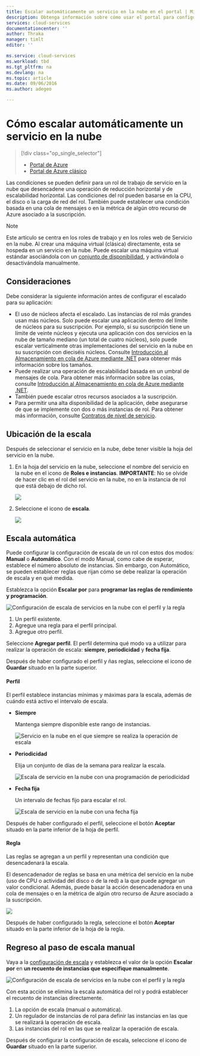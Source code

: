 ```yaml
---
title: Escalar automáticamente un servicio en la nube en el portal | Microsoft Docs
description: Obtenga información sobre cómo usar el portal para configurar reglas de escalado automático de un rol de trabajo o un rol web de servicio en la nube en Azure.
services: cloud-services
documentationcenter: ''
author: Thraka
manager: timlt
editor: ''

ms.service: cloud-services
ms.workload: tbd
ms.tgt_pltfrm: na
ms.devlang: na
ms.topic: article
ms.date: 09/06/2016
ms.author: adegeo

---
```

# Cómo escalar automáticamente un servicio en la nube
> [!div class="op_single_selector"]
> * [Portal de Azure](cloud-services-how-to-scale-portal.md)
> * [Portal de Azure clásico](cloud-services-how-to-scale.md)
> 
> 

Las condiciones se pueden definir para un rol de trabajo de servicio en la nube que desencadene una operación de reducción horizontal y de escalabilidad horizontal. Las condiciones del rol pueden basarse en la CPU, el disco o la carga de red del rol. También puede establecer una condición basada en una cola de mensajes o en la métrica de algún otro recurso de Azure asociado a la suscripción.

> [!NOTE]
> Este artículo se centra en los roles de trabajo y en los roles web de Servicio en la nube. Al crear una máquina virtual (clásica) directamente, esta se hospeda en un servicio en la nube. Puede escalar una máquina virtual estándar asociándola con un [conjunto de disponibilidad](../virtual-machines/virtual-machines-windows-classic-configure-availability.md), y activándola o desactivándola manualmente.
> 
> 

## Consideraciones
Debe considerar la siguiente información antes de configurar el escalado para su aplicación:

* El uso de núcleos afecta el escalado. Las instancias de rol más grandes usan más núcleos. Solo puede escalar una aplicación dentro del límite de núcleos para su suscripción. Por ejemplo, si su suscripción tiene un límite de veinte núcleos y ejecuta una aplicación con dos servicios en la nube de tamaño mediano (un total de cuatro núcleos), solo puede escalar verticalmente otras implementaciones del servicio en la nube en su suscripción con dieciséis núcleos. Consulte [Introducción al Almacenamiento en cola de Azure mediante .NET](cloud-services-sizes-specs.md) para obtener más información sobre los tamaños.
* Puede realizar una operación de escalabilidad basada en un umbral de mensajes de cola. Para obtener más información sobre las colas, consulte [Introducción al Almacenamiento en cola de Azure mediante .NET](../storage/storage-dotnet-how-to-use-queues.md).
* También puede escalar otros recursos asociados a la suscripción.
* Para permitir una alta disponibilidad de la aplicación, debe asegurarse de que se implemente con dos o más instancias de rol. Para obtener más información, consulte [Contratos de nivel de servicio](https://azure.microsoft.com/support/legal/sla/).

## Ubicación de la escala
Después de seleccionar el servicio en la nube, debe tener visible la hoja del servicio en la nube.

1. En la hoja del servicio en la nube, seleccione el nombre del servicio en la nube en el icono de **Roles e instancias**. **IMPORTANTE**: No se olvide de hacer clic en el rol del servicio en la nube, no en la instancia de rol que está debajo de dicho rol.
   
    ![](./media/cloud-services-how-to-scale-portal/roles-instances.png)
2. Seleccione el icono de **escala**.
   
    ![](./media/cloud-services-how-to-scale-portal/scale-tile.png)

## Escala automática
Puede configurar la configuración de escala de un rol con estos dos modos: **Manual** o **Automático**. Con el modo Manual, como cabe de esperar, establece el número absoluto de instancias. Sin embargo, con Automático, se pueden establecer reglas que rijan cómo se debe realizar la operación de escala y en qué medida.

Establezca la opción **Escalar por** para **programar las reglas de rendimiento y programación**.

![Configuración de escala de servicios en la nube con el perfil y la regla](./media/cloud-services-how-to-scale-portal/schedule-basics.png)

1. Un perfil existente.
2. Agregue una regla para el perfil principal.
3. Agregue otro perfil.

Seleccione **Agregar perfil**. El perfil determina qué modo va a utilizar para realizar la operación de escala: **siempre**, **periodicidad** y **fecha fija**.

Después de haber configurado el perfil y ñas reglas, seleccione el icono de **Guardar** situado en la parte superior.

#### Perfil
El perfil establece instancias mínimas y máximas para la escala, además de cuándo está activo el intervalo de escala.

* **Siempre**
  
    Mantenga siempre disponible este rango de instancias.
  
    ![Servicio en la nube en el que siempre se realiza la operación de escala](./media/cloud-services-how-to-scale-portal/select-always.png)
* **Periodicidad**
  
    Elija un conjunto de días de la semana para realizar la escala.
  
    ![Escala de servicio en la nube con una programación de periodicidad](./media/cloud-services-how-to-scale-portal/select-recurrence.png)
* **Fecha fija**
  
    Un intervalo de fechas fijo para escalar el rol.
  
    ![Escala de servicio en la nube con una fecha fija](./media/cloud-services-how-to-scale-portal/select-fixed.png)

Después de haber configurado el perfil, seleccione el botón **Aceptar** situado en la parte inferior de la hoja de perfil.

#### Regla
Las reglas se agregan a un perfil y representan una condición que desencadenará la escala.

El desencadenador de reglas se basa en una métrica del servicio en la nube (uso de CPU o actividad del disco o de la red) a la que puede agregar un valor condicional. Además, puede basar la acción desencadenadora en una cola de mensajes o en la métrica de algún otro recurso de Azure asociado a la suscripción.

![](./media/cloud-services-how-to-scale-portal/rule-settings.png)

Después de haber configurado la regla, seleccione el botón **Aceptar** situado en la parte inferior de la hoja de la regla.

## Regreso al paso de escala manual
Vaya a la [configuración de escala](#where-scale-is-located) y establezca el valor de la opción **Escalar por** en **un recuento de instancias que especifique manualmente**.

![Configuración de escala de servicios en la nube con el perfil y la regla](./media/cloud-services-how-to-scale-portal/manual-basics.png)

Con esta acción se elimina la escala automática del rol y podrá establecer el recuento de instancias directamente.

1. La opción de escala (manual o automática).
2. Un regulador de instancias de rol para definir las instancias en las que se realizará la operación de escala.
3. Las instancias del rol en las que se realizar la operación de escala.

Después de configurar la configuración de escala, seleccione el icono de **Guardar** situado en la parte superior.

<!---HONumber=AcomDC_0914_2016-->